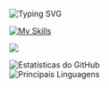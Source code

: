 <!-- Texto à esquerda -->
<p align="left">
  <img src="https://readme-typing-svg.herokuapp.com?font=Inter&size=35&duration=300&pause=300&color=F7003C&vCenter=true&multiline=true&repeat=false&width=400&height=100&lines=Igor+Murai;%0AUX%2FUI+Designer" alt="Typing SVG">
</p>

<!-- Ícones à esquerda -->
<p align="left">
  <a href="https://skillicons.dev/icons?i=figma,illustrator">
    <img src="https://skillicons.dev/icons?i=figma,illustrator" alt="My Skills">
  </a>
</p>

<!-- Gráfico sem título e sem "Contributions" -->
![](https://github-readme-activity-graph.vercel.app/graph?username=igormurai&bg_color=0d1117&color=FFFFFF&line=F4F4F480&point=F7003C&area=true&hide_border=true&hide_title=true&hide_legend=true&locale=pt-br)

<!-- Estatísticas e linguagens -->
![Estatísticas do GitHub](https://github-readme-stats.vercel.app/api?username=igormurai&show_icons=true&theme=github_dark&icon_color=F70056&title_color=FFFFFF&hide_border=true&border_color=F7003C&locale=pt-br&border_radius=30.0)             
![Principais Linguagens](https://github-readme-stats.vercel.app/api/top-langs/?username=igormurai&layout=compact&theme=github_dark&title_color=F70056&border_radius=30.0&hide_border=true&locale=pt-br)
